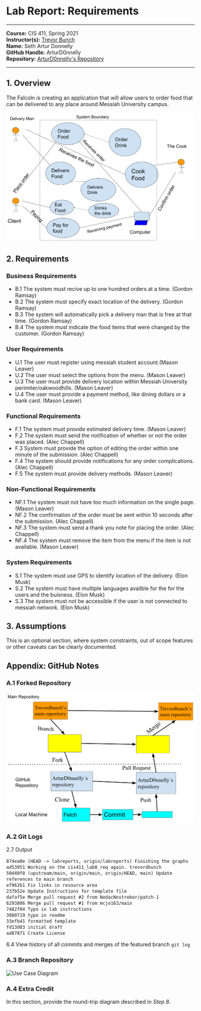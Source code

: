 # Lab Report: Requirements
___
**Course:** CIS 411, Spring 2021  
**Instructor(s):** [Trevor Bunch](https://github.com/trevordbunch)  
**Name:** Seth Artur Donnelly  
**GitHub Handle:** ArturD0nnelly  
**Repository:** [ArturD0nnelly's Repository](https://github.com/ArturD0nnelly/cis411_lab0_req.git)
___

## 1. Overview
The Falcoln is creating an application that will allow  users to order food that can be delivered to any place around Messiah University campus.

![Use Case Diagram](/assets/system_diagram.svg)

## 2. Requirements

### Business Requirements
- B.1 The system must recive up to one hundred orders at a time. (Gordon Ramsay)
- B.2 The system must specify exact location of the delivery. (Gordon Ramsay)
- B.3 The system will automatically pick a delivery man that is free at that time. (Gordon Ramsay)
- B.4 The system must indicate the food items that were changed by the customer. (Gordon Ramsay)

### User Requirements
- U.1 The user must register using messiah student account.(Mason Leaver)
- U.2 The user must select the options from the menu. (Mason Leaver)
- U.3 The user must provide delivery location within Messiah University perimiter/oakwoodhills. (Mason Leaver)
- U.4 The user must provide a payment method, like dining dollars or a bank card. (Mason Leaver)

### Functional Requirements
- F.1 The system must provide estimated delivery time. (Mason Leaver)
- F.2 The system must send the notification of whether or not the order was placed. (Alec Chappell)
- F.3 System must provide the option of editing the order within one minute of the submission. (Alec Chappell)
- F.4 The system should provide notifications for any order complications. (Alec Chappell)
- F.5 The system must provide delivery methods. (Mason Leaver)

### Non-Functional Requirements
- NF.1 The system must not have too much information on the single page. (Mason Leaver)
- NF.2 The confirmation of the order must be sent within 10 seconds after the submission. (Alec Chappell)
- NF.3 The system must send a thank you note for placing the order. (Alec Chappell)
- NF.4 The system must remove the item from the menu if the item is not available. (Mason Leaver)

### System Requirements
- S.1 The system must use GPS to identify location of the delivery. (Elon Musk)
- S.2 The system must have multiple languages availble for the for the users and the buisness. (Elon Musk)
- S.3 The system must not be accessible if the user is not connected to messiah network. (Elon Musk)



## 3. Assumptions
This is an optional section, where system constraints, out of scope features or other caveats can be clearly documented.  

## Appendix: GitHub Notes

### A.1 Forked Repository
![Use Case Diagram](/assets/repository_diagram.svg)

### A.2 Git Logs
2.7 Output
```
874ea0e (HEAD -> labreports, origin/labreports) Finishing the graphs
ad53951 Working on the cis411_lab0_req again. trevordbunch
50d40f8 (upstream/main, origin/main, origin/HEAD, main) Update references to main branch
ef962b1 Fix links in resource area
237b52e Update Instructions for template file
dafaf5e Merge pull request #2 from NedacNostrebor/patch-1
6293806 Merge pull request #1 from mcjo163/main
7482f04 Typo in lab instructions
3080719 typo in readme
33efb41 formatted template
fd13d03 initial draft
ad87871 Create License
````

6.4 View history of all commits and merges of the featured branch `git log`

### A.3 Branch Repository
![Use Case Diagram](/assets/main_feature_branch.svg)

### A.4 Extra Credit
In this section, provide the round-trip diagram described in *Step 8*.